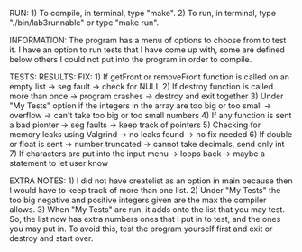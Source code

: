 RUN:
    1) To compile, in terminal, type "make".
    2) To run, in terminal, type "./bin/lab3runnable" or type "make run".
    
INFORMATION:
    The program has a menu of options to choose from to test it. I have an option to run tests that I have come up with,
    some are defined below others I could not put into the program in order to compile.
    
TESTS:                                                                      RESULTS:                 FIX:
    1) If getFront or removeFront function is called on an empty list ->    seg fault          ->    check for NULL
    2) If destroy function is called more than once                   ->    program crashes    ->    destroy and exit together
    3) Under "My Tests" option if the integers in the
       array are too big or too small                                 ->    overflow           ->    can't take too big or too small numbers
    4) If any function is sent a bad pionter                          ->    seg faults         ->    keep track of pointers
    5) Checking for memory leaks using Valgrind                       ->    no leaks found     ->    no fix needed
    6) If double or float is sent                                     ->    number truncated   ->    cannot take decimals, send only int
    7) If characters are put into the input menu                      ->    loops back         ->    maybe a statement to let user know
    
EXTRA NOTES:
    1) I did not have createlist as an option in main because then I would have to keep track of more than one list.
    2) Under "My Tests" the too big negative and positive integers given are the max the compiler allows.
    3) When "My Tests" are run, it adds onto the list that you may test. So, the list now has extra numbers ones that I put in to test, and
    the ones you may put in. To avoid this, test the program yourself first and exit or destroy and start over.
